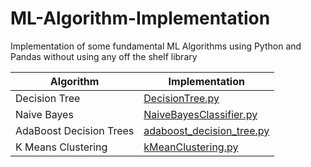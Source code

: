 # ML-Algorithm-Implementation
Implementation of some fundamental ML Algorithms using Python and Pandas without using any off the shelf library

Algorithm | Implementation |
--- | ---|
Decision Tree |[DecisionTree.py](https://github.com/chinmay-singh/ML-Algorithm-Implementation/blob/master/DecisionTree.py) |
Naive Bayes |[NaiveBayesClassifier.py](https://github.com/chinmay-singh/ML-Algorithm-Implementation/blob/master/DecisionTree.py) |
AdaBoost Decision Trees |[adaboost_decision_tree.py](https://github.com/chinmay-singh/ML-Algorithm-Implementation/blob/master/adaboost_decision_tree.py) |
K Means Clustering |[kMeanClustering.py](https://github.com/chinmay-singh/ML-Algorithm-Implementation/blob/master/kMeanClustering.py)|
